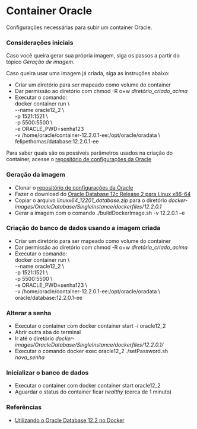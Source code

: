 # Container Oracle
Configurações necessárias para subir um container Oracle.

### Considerações iniciais
Caso você queira gerar sua própria imagem, siga os passos a partir do tópico *Geração de imagem*.
  
Caso queira usar uma imagem já criada, siga as instruções abaixo:
- Criar um diretório para ser mapeado como volume do container  
- Dar permissão ao diretório com chmod -R o+w *diretório_criado_acima*  
- Executar o comando:  
docker container run \  
--name oracle12_2 \      
-p 1521:1521 \  
-p 5500:5500 \  
-e ORACLE_PWD=senha123 \
-v /home/oracle/container-12.2.0.1-ee:/opt/oracle/oradata \  
felipethomas/database:12.2.0.1-ee  
  
Para saber quais são os possíveis parâmetros usados na criação do container, acesse o [repositório de configurações da Oracle](https://github.com/oracle/docker-images/blob/master/OracleDatabase/SingleInstance/README.md#running-oracle-database-in-a-docker-container)  
  
### Geração da imagem
- Clonar o [repositório de configurações da Oracle](https://github.com/oracle/docker-images)  
- Fazer o download do [Oracle Database 12c Release 2 para Linux x86-64](http://www.oracle.com/technetwork/database/enterprise-edition/downloads/index.html)  
- Copiar o arquivo *linuxx64_12201_database.zip* para o diretório *docker-images/OracleDatabase/SingleInstance/dockerfiles/12.2.0.1*  
- Gerar a imagem com o comando ./buildDockerImage.sh -v 12.2.0.1 –e  
  
### Criação do banco de dados usando a imagem criada
- Criar um diretório para ser mapeado como volume do container  
- Dar permissão ao diretório com chmod -R o+w *diretório_criado_acima*  
- Executar o comando:  
docker container run \  
--name oracle12_2 \      
-p 1521:1521 \  
-p 5500:5500 \  
-e ORACLE_PWD=senha123 \  
-v /home/oracle/container-12.2.0.1-ee:/opt/oracle/oradata \  
oracle/database:12.2.0.1-ee  
  
### Alterar a senha
- Executar o container com docker container start -i oracle12_2  
- Abrir outra aba do terminal  
- Ir até o diretório *docker-images/OracleDatabase/SingleInstance/dockerfiles/12.2.0.1/*  
- Executar o comando docker exec oracle12_2 ./setPassword.sh *nova_senha*  
  
### Inicializar o banco de dados
- Executar o container com docker container start oracle12_2  
- Aguardar o status do container ficar *healthy* (cerca de 1 minuto)  

### Referências
 - [Utilizando o Oracle Database 12.2 no Docker](https://www.oracle.com/technetwork/pt/articles/database-performance/oracle-db12-2-no-docker-4427706-ptb.html)